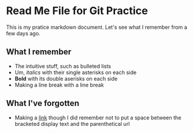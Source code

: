 # Read Me File for Git Practice

This is my pratice markdown document. Let's see what I remember from a few days ago.

## What I remember
- The intuitive stuff, such as bulleted lists
- Um, *italics* with their single asterisks on each side
- **Bold** with its double aserisks on each side
- Making a line break with a line break

## What I've forgotten
- Making a [link](http://www.chapin.edu) though I did remember not to put a space between the bracketed display text and the parenthetical url


